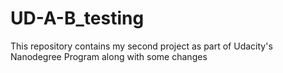 # UD-A-B_testing
This repository contains my second project as part of Udacity's Nanodegree Program along with some changes
